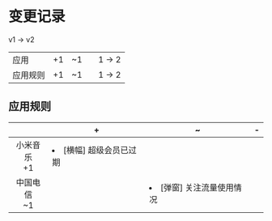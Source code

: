 # 变更记录

v1 -> v2

||||||
|-|:-:|:-:|:-:|:-:|
|应用|+1|~1||1 -> 2|
|应用规则|+1|~1||1 -> 2|

## 应用规则

||+|~|-|
|:-:|-|-|-|
|小米音乐<br>+1|<li>[横幅] 超级会员已过期|||
|中国电信<br>~1||<li>[弹窗] 关注流量使用情况||
